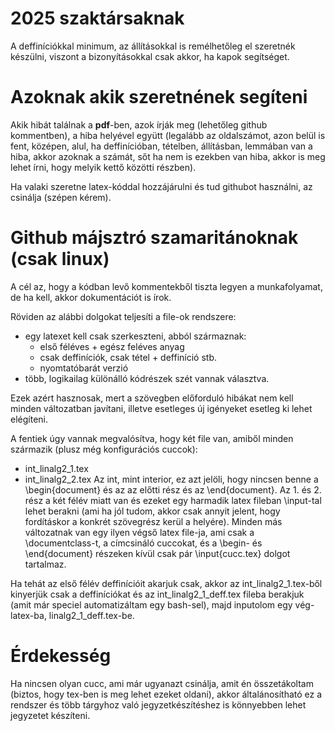 # 2025 szaktársaknak

A deffiníciókkal minimum, az állításokkal is remélhetőleg el szeretnék
készülni, viszont a bizonyításokkal csak akkor, ha kapok segítséget.

# Azoknak akik szeretnének segíteni

Akik hibát találnak a **pdf**-ben, azok írják meg (lehetőleg github
kommentben), a hiba helyével együtt (legalább az oldalszámot, azon belül is
fent, középen, alul, ha deffinícióban, tételben, állításban, lemmában van a
hiba, akkor azoknak a számát, sőt ha nem is ezekben van hiba, akkor is meg
lehet írni, hogy melyik kettő közötti részben).

Ha valaki szeretne latex-kóddal hozzájárulni és tud githubot használni, az
csinálja (szépen kérem).

# Github májsztró szamaritánoknak (csak linux)

A cél az, hogy a kódban levő kommentekből tiszta legyen a munkafolyamat, de
ha kell, akkor dokumentációt is írok.

Röviden az alábbi dolgokat teljesíti a file-ok rendszere:
- egy latexet kell csak szerkeszteni, abból származnak:
	- első féléves + egész feléves anyag
	- csak deffiníciók, csak tétel + deffiníció stb.
	- nyomtatóbarát verzió
- több, logikailag különálló kódrészek szét vannak választva.

Ezek azért hasznosak, mert a szövegben előforduló hibákat nem kell minden
változatban javítani, illetve esetleges új igényeket esetleg ki lehet
elégíteni.

A fentiek úgy vannak megvalósítva, hogy két file van, amiből minden
származik (plusz még konfigurációs cuccok):
 - int_linalg2_1.tex
 - int_linalg2_2.tex
Az int, mint interior, ez azt jelöli, hogy nincsen benne a \begin{document}
és az az előtti rész és az \end{document}. Az 1. és 2. rész a két félév
miatt van és ezeket egy harmadik latex fileban \input-tal lehet berakni (ami
ha jól tudom, akkor csak annyit jelent, hogy fordításkor a konkrét
szövegrész kerül a helyére). Minden más változatnak van egy ilyen végső
latex file-ja, ami csak a \documentclass-t, a címcsináló cuccokat, és a
\begin- és \end{document} részeken kívül csak pár \input{cucc.tex} dolgot
tartalmaz.

Ha tehát az első félév deffinícióit akarjuk csak, akkor az
int_linalg2_1.tex-ből kinyerjük csak a deffiníciókat és az
int_linalg2_1_deff.tex fileba berakjuk (amit már speciel automatizáltam egy
bash-sel), majd inputolom egy vég-latex-ba, linalg2_1_deff.tex-be.

# Érdekesség

Ha nincsen olyan cucc, ami már ugyanazt csinálja, amit én összetákoltam
(biztos, hogy tex-ben is meg lehet ezeket oldani), akkor általánosítható ez
a rendszer és több tárgyhoz való jegyzetkészítéshez is könnyebben lehet
jegyzetet készíteni.
